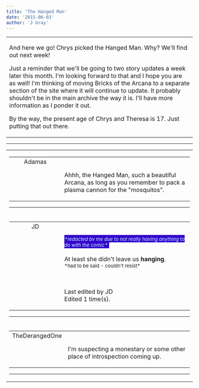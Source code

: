 ```yaml
---
title: 'The Hanged Man'
date: '2015-06-03'
author: 'J Gray'
---
```


<div>
<!-- Main content here -->
<table border="0" class="post"><tbody><tr><td>
   
   <div class="post_body">
       <p>And here we go! Chrys picked the Hanged Man. Why? We'll find out next week!</p><p>Just a reminder that we'll be going to two story updates a week later this month. I'm looking forward to that and I hope you are as well! I'm thinking of moving Bricks of the Arcana to a separate section of the site where it will continue to update. It probably shouldn't be in the main archive the way it is. I'll have more information as I ponder it out.</p><p>By the way, the present age of Chrys and Theresa is 17. Just putting that out there.</p>
   </div>
   </td></tr>
   </tbody></table><hr><table style="width:100%; border:0;" class="comment_table"><tbody><tr><td width="100%"><a name=""> </a><div style="width:100%;" class="comment"><table border="0" width="100%"><tbody><tr><td align="center" valign="top" width="125">
<span class="comment_title"><center>Adamas<br></center><a name="2024">&nbsp;</a></span><br>
<center><img src="https://www.gravatar.com/avatar.php?gravatar_id=63b5da7dbecbf4a2fac891b8f15ccbc4&amp;default=http%3A%2F%2Fmysteriesofthearcana.com%2Ftemplates%2Fmain%2Fimages%2Favatar.gif&amp;size=80&amp;rating=g" border="0" alt=""></center>
</td>
<td valign="top">


<p class="comment_text"> </p><p class="comment_text"><br> Ahhh, the Hanged Man, such a beautiful Arcana, as long as you remember to pack a plasma cannon for the "mosquitos".<br></p>
 

</td></tr></tbody></table>
<hr></div></td></tr><tr><td width="100%"><a name=""> </a><div style="width:100%;" class="comment"><table border="0" width="100%"><tbody><tr><td align="center" valign="top" width="125">
<span class="comment_title"><center>JD<br></center><a name="2025">&nbsp;</a></span><br>
<center><img src="https://www.gravatar.com/avatar.php?gravatar_id=ca086ab32c3326c1cca9697fd6eb1aec&amp;default=http%3A%2F%2Fmysteriesofthearcana.com%2Ftemplates%2Fmain%2Fimages%2Favatar.gif&amp;size=80&amp;rating=g" border="0" alt=""></center>
</td>
<td valign="top">


<p class="comment_text"> </p><p class="comment_text"><br><span style="background-color: #3300CC;"><font color="#CCFFFF" size="2"><i>*redacted by me due to not really having anything to do with the comic*&nbsp;</i></font></span> <br><br>At least she didn't leave us <b>hanging</b>.<br><font size="2">*had to be said - couldn't resist*</font><br></p><br><p class="comment_info">Last edited by JD<br>Edited 1 time(s).</p>
 

</td></tr></tbody></table>
<hr></div></td></tr><tr><td width="100%"><a name=""> </a><div style="width:100%;" class="comment"><table border="0" width="100%"><tbody><tr><td align="center" valign="top" width="125">
<span class="comment_title"><center>TheDerangedOne<br></center><a name="2027">&nbsp;</a></span><br>
<center><img src="https://www.gravatar.com/avatar.php?gravatar_id=ec485dab6df0975a539ef4e654772b1c&amp;default=http%3A%2F%2Fmysteriesofthearcana.com%2Ftemplates%2Fmain%2Fimages%2Favatar.gif&amp;size=80&amp;rating=g" border="0" alt=""></center>
</td>
<td valign="top">


<p class="comment_text"> </p><p class="comment_text"><br> I'm suspecting a monestary or some other place of introspection coming up.</p>
 

</td></tr></tbody></table>
<hr></div></td></tr></tbody></table>
<!-- End main content -->
              </div>
